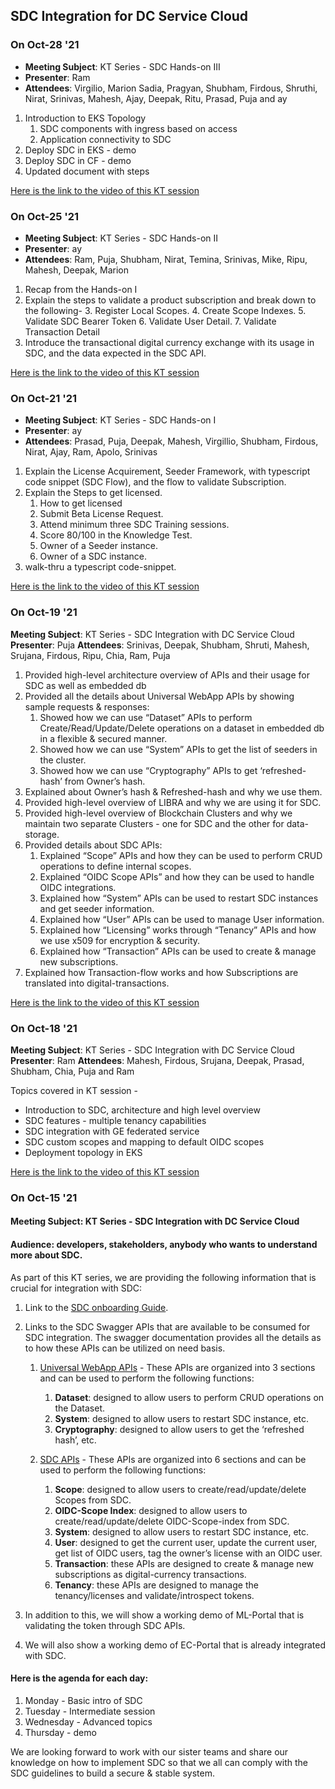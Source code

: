 ## SDC Integration for DC Service Cloud

### On Oct-28 '21
- **Meeting Subject**: KT Series - SDC Hands-on III
- **Presenter**: Ram
- **Attendees**: Virgilio, Marion Sadia, Pragyan, Shubham, Firdous, Shruthi, Nirat, Srinivas, Mahesh, Ajay, Deepak, Ritu, Prasad, Puja and ay
1. Introduction to EKS Topology
   1. SDC components with ingress based on access
   2. Application connectivity to SDC
2. Deploy SDC in EKS - demo
3. Deploy SDC in CF - demo
4. Updated document with steps

[Here is the link to the video of this KT session](https://web.microsoftstream.com/video/dc1d2799-ab5e-47f4-b3af-4ed4f59fad6f)


### On Oct-25 '21
- **Meeting Subject**: KT Series - SDC Hands-on II
- **Presenter**: ay
- **Attendees**: Ram, Puja, Shubham, Nirat, Temina, Srinivas, Mike, Ripu, Mahesh, Deepak, Marion
1. Recap from the Hands-on I
2. Explain the steps to validate a product subscription and break down to the following-
    3. Register Local Scopes.
    4. Create Scope Indexes.
    5. Validate SDC Bearer Token
    6. Validate User Detail.
    7. Validate Transaction Detail
3. Introduce the transactional digital currency exchange with its usage in SDC, and the data expected in the SDC API.

[Here is the link to the video of this KT session](https://web.microsoftstream.com/video/ee55d969-2ff6-4575-a723-0d3a533fa550)


### On Oct-21 '21
- **Meeting Subject**: KT Series - SDC Hands-on I
- **Presenter**: ay
- **Attendees**: Prasad, Puja, Deepak, Mahesh, Virgillio, Shubham, Firdous, Nirat, Ajay, Ram, Apolo, Srinivas
1. Explain the License Acquirement, Seeder Framework, with typescript code snippet (SDC Flow), and the flow to validate Subscription.
2. Explain the Steps to get licensed.
    1. How to get licensed
    2. Submit Beta License Request.
    3. Attend minimum three SDC Training sessions.
    4. Score 80/100 in the Knowledge Test.
    5. Owner of a Seeder instance. 
    6. Owner of a SDC instance.
3. walk-thru a typescript code-snippet.

[Here is the link to the video of this KT session](https://web.microsoftstream.com/video/1aa54809-cf24-4a83-a882-a59691f21538)


### On Oct-19 '21
**Meeting Subject**: KT Series - SDC Integration with DC Service Cloud 
**Presenter**: Puja
**Attendees**: Srinivas, Deepak, Shubham, Shruti, Mahesh, Srujana, Firdous, Ripu, Chia, Ram, Puja
1. Provided high-level architecture overview of APIs and their usage for SDC as well as embedded db
2. Provided all the details about Universal WebApp APIs by showing sample requests & responses:
    1. Showed how we can use “Dataset” APIs to perform Create/Read/Update/Delete operations on a dataset in embedded db in a flexible & secured manner.
    2. Showed how we can use “System” APIs to get the list of seeders in the cluster.
    3. Showed how we can use “Cryptography” APIs to get ‘refreshed-hash’ from Owner’s hash.  
3. Explained about Owner’s hash & Refreshed-hash and why we use them.
4. Provided high-level overview of LIBRA and why we are using it for SDC.
5. Provided high-level overview of Blockchain Clusters and why we maintain two separate Clusters - one for SDC and the other for data-storage.
6. Provided details about SDC APIs:
    1. Explained “Scope” APIs and how they can be used to perform CRUD operations to define internal scopes.
    2. Explained “OIDC Scope APIs” and how they can be used to handle OIDC integrations.
    3. Explained how “System” APIs can be used to restart SDC instances and get seeder information.
    4. Explained how “User” APIs can be used to manage User information.
    5. Explained how “Licensing” works through “Tenancy” APIs and how we use x509 for encryption & security.
    6. Explained how “Transaction” APIs can be used to create & manage new subscriptions.
7. Explained how Transaction-flow works and how Subscriptions are translated into digital-transactions.

[Here is the link to the video of this KT session](https://web.microsoftstream.com/video/9da1884b-d3d5-4c43-8891-92c52a1f4a6f)


### On Oct-18 '21
**Meeting Subject**: KT Series - SDC Integration with DC Service Cloud 
**Presenter**: Ram
**Attendees**: Mahesh, Firdous, Srujana, Deepak, Prasad, Shubham, Chia, Puja and Ram

Topics covered in KT session - 
- Introduction to SDC, architecture and high level overview
- SDC features - multiple tenancy capabilities
- SDC integration with GE federated service
- SDC custom scopes and mapping to default OIDC scopes
- Deployment topology in EKS

[Here is the link to the video of this KT session](https://web.microsoftstream.com/video/93f3166d-f212-4882-867c-71f8c695f4a9)


### On Oct-15 '21

#### **Meeting Subject**: KT Series - SDC Integration with DC Service Cloud 
#### **Audience**: developers, stakeholders, anybody who wants to understand more about SDC.

As part of this KT series, we are providing the following information that is crucial for integration with SDC:
1. Link to the [SDC onboarding Guide](https://github.com/ramaraosrikakulapu/sdk/blob/disty/scripts/oauth/EC2.0_Developer_Onboarding_Guide.md).
2. Links to the SDC Swagger APIs that are available to be consumed for SDC integration. The swagger documentation provides all the details as to how these APIs can be utilized on need basis.
    1. [Universal WebApp APIs](https://dc-portal-1x.run.aws-usw02-dev.ice.predix.io/v1.2beta/assets/swagger-ui/) - These APIs are organized into 3 sections and can be used to perform the following functions:
        1. **Dataset**: designed to allow users to perform CRUD operations on the Dataset.
        2. **System**: designed to allow users to restart SDC instance, etc.
        3. **Cryptography**: designed to allow users to get the ‘refreshed hash’, etc.


    2. [SDC APIs](https://dc-oauth-sso.run.aws-usw02-dev.ice.predix.io/v1.2beta/assets/swagger-ui/#/) - These APIs are organized into 6 sections and can be used to perform the following functions:
        1. **Scope**: designed to allow users to create/read/update/delete Scopes from SDC.
        2. **OIDC-Scope Index**: designed to allow users to create/read/update/delete OIDC-Scope-index from SDC.
        3. **System**: designed to allow users to restart SDC instance, etc.
        4. **User**: designed to get the current user, update the current user, get list of OIDC users, tag the owner’s license with an OIDC user.
        5. **Transaction**: these APIs are designed to create & manage new subscriptions as digital-currency transactions.
        6. **Tenancy**: these APIs are designed to manage the tenancy/licenses and validate/introspect tokens.


3. In addition to this, we will show a working demo of ML-Portal that is validating the token through SDC APIs.
4. We will also show a working demo of EC-Portal that is already integrated with SDC.

#### Here is the agenda for each day:

1. Monday - Basic intro of SDC
2. Tuesday - Intermediate session
3. Wednesday - Advanced topics
4. Thursday - demo

We are looking forward to work with our sister teams and share our knowledge on how to implement SDC so that we all can comply with the SDC guidelines to build a secure & stable system.


